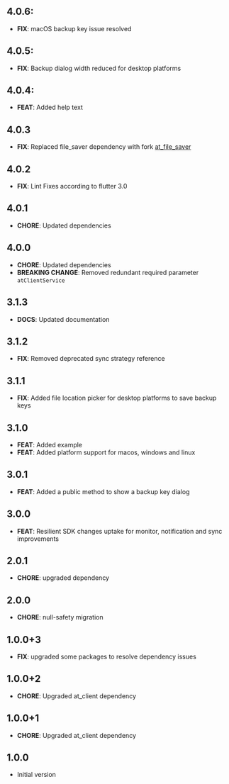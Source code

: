 ## 4.0.6:
- **FIX**: macOS backup key issue resolved

## 4.0.5:
- **FIX**: Backup dialog width reduced for desktop platforms

## 4.0.4:
- **FEAT**: Added help text

## 4.0.3
- **FIX**: Replaced file_saver dependency with fork [at_file_saver](https://pub.dev/packages/at_file_saver)

## 4.0.2
- **FIX**: Lint Fixes according to flutter 3.0

## 4.0.1
- **CHORE**: Updated dependencies

## 4.0.0
- **CHORE**: Updated dependencies
- **BREAKING CHANGE**: Removed redundant required parameter `atClientService`

## 3.1.3
- **DOCS**: Updated documentation

## 3.1.2
- **FIX**: Removed deprecated sync strategy reference

## 3.1.1
- **FIX**: Added file location picker for desktop platforms to save backup keys

## 3.1.0
- **FEAT**: Added example
- **FEAT**: Added platform support for macos, windows and linux

## 3.0.1
-  **FEAT**: Added a public method to show a backup key dialog

## 3.0.0
- **FEAT**: Resilient SDK changes uptake for monitor, notification and sync improvements

## 2.0.1
- **CHORE**: upgraded dependency

## 2.0.0
- **CHORE**: null-safety migration

## 1.0.0+3
- **FIX**: upgraded some packages to resolve dependency issues

## 1.0.0+2
- **CHORE**: Upgraded at_client dependency

## 1.0.0+1
- **CHORE**: Upgraded at_client dependency

## 1.0.0
- Initial version